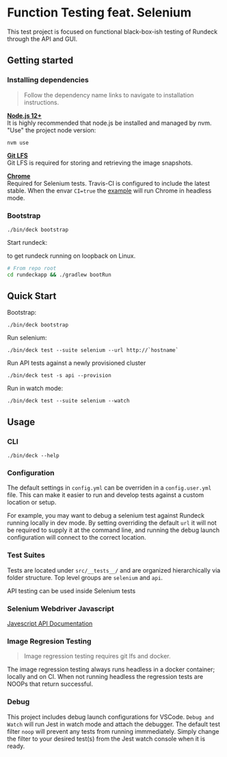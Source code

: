 Function Testing feat. Selenium
========
This test project is focused on functional black-box-ish testing of Rundeck
through the API and GUI.

## Getting started

### Installing dependencies
> Follow the dependency name links to navigate to installation instructions.

[**Node.js 12+**](https://github.com/creationix/nvm#install-script)  
It is highly recommended that node.js be installed and managed by nvm.
"Use" the project node version:
```
nvm use
```

[**Git LFS**](https://git-lfs.github.com/)  
Git LFS is required for storing and retrieving the image snapshots.

[**Chrome**](https://www.google.com/chrome/)  
Required for Selenium tests. Travis-CI is configured to include the latest stable.
When the envar ```CI=true``` the [example](./__tests__/selenium-login.test.ts) will run Chrome in headless mode.

### Bootstrap
```
./bin/deck bootstrap
```

Start rundeck:

to get rundeck running on loopback on Linux.
```bash
# From repo root
cd rundeckapp && ./gradlew bootRun
```

## Quick Start
Bootstrap:
```
./bin/deck bootstrap
```

Run selenium:
```
./bin/deck test --suite selenium --url http://`hostname`
```

Run API tests against a newly provisioned cluster
```
./bin/deck test -s api --provision
```

Run in watch mode:
```
./bin/deck test --suite selenium --watch
```

## Usage

### CLI
```
./bin/deck --help
```

### Configuration
The default settings in `config.yml` can be overriden in a `config.user.yml` file.
This can make it easier to run and develop tests against a custom location or setup.

For example, you may want to debug a selenium test against Rundeck running locally in dev
mode. By setting overriding the default `url` it will not be required to supply it at the
command line, and running the debug launch configuration will connect to the correct location.

### Test Suites

Tests are located under `src/__tests__/` and are organized hierarchically via
folder structure. Top level groups are `selenium` and `api`.

API testing can be used inside Selenium tests

### Selenium Webdriver Javascript
[Javescript API Documentation](https://selenium.dev/selenium/docs/api/javascript/module/selenium-webdriver/index_exports_WebDriver.html)

### Image Regresion Testing
> Image regression testing requires git lfs and docker.

The image regression testing always runs headless in a docker container; locally and on CI.
When not running headless the regression tests are NOOPs that return successful.

### Debug
This project includes debug launch configurations for VSCode. `Debug and Watch` will run Jest
in watch mode and attach the debugger. The default test filter `noop` will prevent any tests
from running immmediately. Simply change the filter to your desired test(s) from the Jest watch
console when it is ready.
